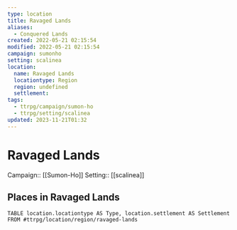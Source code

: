 ```yaml
---
type: location
title: Ravaged Lands
aliases:
  - Conquered Lands
created: 2022-05-21 02:15:54
modified: 2022-05-21 02:15:54
campaign: sumonho
setting: scalinea
location:
  name: Ravaged Lands
  locationtype: Region
  region: undefined
  settlement: 
tags:
  - ttrpg/campaign/sumon-ho
  - ttrpg/setting/scalinea
updated: 2023-11-21T01:32
---
```


# Ravaged Lands

Campaign:: [[Sumon-Ho]]
Setting:: [[scalinea]]


## Places in Ravaged Lands

```dataview
TABLE location.locationtype AS Type, location.settlement AS Settlement FROM #ttrpg/location/region/ravaged-lands
```
